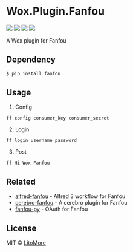 # Wox.Plugin.Fanfou

[![](https://img.shields.io/travis/LitoMore/Wox.Plugin.Fanfou/master.svg)](https://travis-ci.org/LitoMore/Wox.Plugin.Fanfou)
[![](https://img.shields.io/github/release/LitoMore/Wox.Plugin.Fanfou.svg)](https://github.com/LitoMore/Wox.Plugin.Fanfou/releases)
[![](https://img.shields.io/github/license/LitoMore/Wox.Plugin.Fanfou.svg)](https://github.com/LitoMore/Wox.Plugin.Fanfou/blob/master/LICENSE)
[![](https://img.shields.io/badge/code_style-pep8-orange.svg)](https://www.python.org/dev/peps/pep-0008)

A Wox plugin for Fanfou

## Dependency

```bash
$ pip install fanfou
```

## Usage

1. Config
 
```
ff config consumer_key consumer_secret
```

2. Login

```
ff login username password
```

3. Post

```
ff Hi Wox Fanfou
```

## Related

- [alfred-fanfou](https://github.com/LitoMore/alfred-fanfou) - Alfred 3 workflow for Fanfou
- [cerebro-fanfou](https://github.com/LitoMore/cerebro-fanfou) - A cerebro plugin for Fanfou
- [fanfou-py](https://github.com/akgnah/fanfou-py) - OAuth for Fanfou

## License

MIT © [LitoMore](https://github.com/LitoMore)
